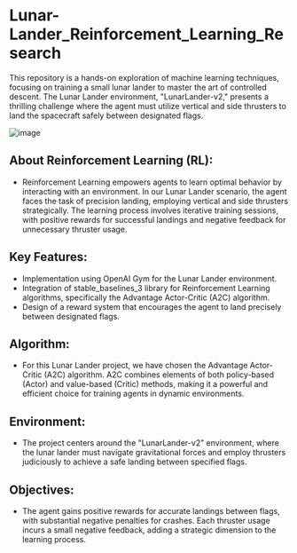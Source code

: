 # Lunar-Lander_Reinforcement_Learning_Research

This repository is a hands-on exploration of machine learning techniques, focusing on training a small lunar lander to master the art of controlled descent. The Lunar Lander environment, "LunarLander-v2," presents a thrilling challenge where the agent must utilize vertical and side thrusters to land the spacecraft safely between designated flags.

![image](https://github.com/knoxdvinson123/Lunar-Lander_Reinforcement_Learning_Research/assets/154300416/306f2646-b8d6-43c4-985d-39336665ef6a)

## About Reinforcement Learning (RL): 
- Reinforcement Learning empowers agents to learn optimal behavior by interacting with an environment. In our Lunar Lander scenario, the agent faces the task of precision landing, employing vertical and side thrusters strategically. The learning process involves iterative training sessions, with positive rewards for successful landings and negative feedback for unnecessary thruster usage.

## Key Features:
- Implementation using OpenAI Gym for the Lunar Lander environment.
- Integration of stable_baselines_3 library for Reinforcement Learning algorithms, specifically the Advantage Actor-Critic (A2C) algorithm.
- Design of a reward system that encourages the agent to land precisely between designated flags.
  
## Algorithm:
- For this Lunar Lander project, we have chosen the Advantage Actor-Critic (A2C) algorithm. A2C combines elements of both policy-based (Actor) and value-based (Critic) methods, making it a powerful and efficient choice for training agents in dynamic environments.

## Environment:
- The project centers around the "LunarLander-v2" environment, where the lunar lander must navigate gravitational forces and employ thrusters judiciously to achieve a safe landing between specified flags.

## Objectives:
- The agent gains positive rewards for accurate landings between flags, with substantial negative penalties for crashes. Each thruster usage incurs a small negative feedback, adding a strategic dimension to the learning process.
